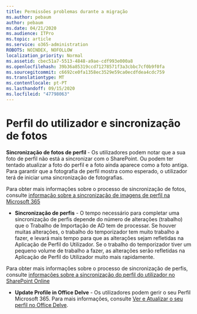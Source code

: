 ```yaml
---
title: Permissões problemas durante a migração
ms.author: pebaum
author: pebaum
ms.date: 04/21/2020
ms.audience: ITPro
ms.topic: article
ms.service: o365-administration
ROBOTS: NOINDEX, NOFOLLOW
localization_priority: Normal
ms.assetid: cbec51a7-5513-4848-a9ae-cdf993e000a8
ms.openlocfilehash: 39b36a85319ccd71278571f3a3cbbc7cf0b9f0fa
ms.sourcegitcommit: c6692ce0fa1358ec3529e59ca0ecdfdea4cdc759
ms.translationtype: MT
ms.contentlocale: pt-PT
ms.lasthandoff: 09/15/2020
ms.locfileid: "47798063"
---
```

# <a name="user-profile-and-photo-synchronization"></a>Perfil do utilizador e sincronização de fotos

 **Sincronização de fotos de perfil** - Os utilizadores podem notar que a sua foto de perfil não está a sincronizar com o SharePoint. Ou podem ter tentado atualizar a foto do perfil e a foto ainda aparece como a foto antiga. Para garantir que a fotografia de perfil mostra como esperado, o utilizador terá de iniciar uma sincronização de fotografias. 
  
Para obter mais informações sobre o processo de sincronização de fotos, consulte [informação sobre a sincronização de imagens de perfil na Microsoft 365](https://go.microsoft.com/fwlink/?linkid=2022634)
  
- **Sincronização de perfis** - O tempo necessário para completar uma sincronização de perfis depende do número de alterações (trabalho) que o Trabalho de Importação de AD tem de processar. Se houver muitas alterações, o trabalho do temporizador tem muito trabalho a fazer, e levará mais tempo para que as alterações sejam refletidas na Aplicação de Perfil do Utilizador. Se o trabalho do temporizador tiver um pequeno volume de trabalho a fazer, as alterações serão refletidas na Aplicação de Perfil do Utilizador muito mais rapidamente. 
  
Para obter mais informações sobre o processo de sincronização de perfis, consulte [informações sobre a sincronização do perfil do utilizador no SharePoint Online](https://go.microsoft.com/fwlink/?linkid=2022639)
    
- **Update Profile in Office Delve** - Os utilizadores podem gerir o seu Perfil Microsoft 365. Para mais informações, consulte [Ver e Atualizar o seu perfil no Office Delve](https://support.office.com/article/View-and-update-your-profile-in-Office-Delve-4e84343b-eedf-45a1-aeb9-8627ccca14ba).
    

